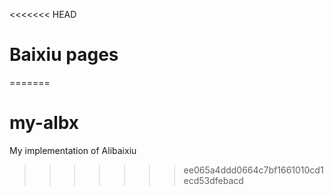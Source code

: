 <<<<<<< HEAD
# Baixiu pages
=======
# my-albx
My implementation of Alibaixiu
>>>>>>> ee065a4ddd0664c7bf1661010cd1ecd53dfebacd
